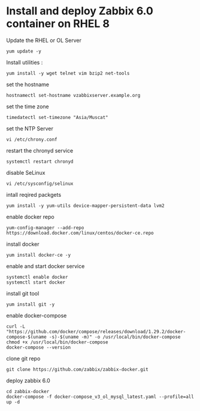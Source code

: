 # Install and deploy Zabbix 6.0 container on RHEL 8

Update the RHEL or OL Server 
```
yum update -y
```

Install utilities :
```
yum install -y wget telnet vim bzip2 net-tools
```
set the hostname
```
hostnamectl set-hostname vzabbixserver.example.org
```
set the time zone
```
timedatectl set-timezone "Asia/Muscat"
```
set the NTP Server 
```
vi /etc/chrony.conf
```
restart the chronyd service
```
systemctl restart chronyd
```
disable SeLinux
```
vi /etc/sysconfig/selinux
```
intall reqired packgets
```
yum install -y yum-utils device-mapper-persistent-data lvm2
```
enable docker repo
```
yum-config-manager --add-repo https://download.docker.com/linux/centos/docker-ce.repo
```
install docker 
```
yum install docker-ce -y
```
enable and start docker service 
```
systemctl enable docker
systemctl start docker
```
install git tool 
```
yum install git -y
```
enable docker-compose
```
curl -L "https://github.com/docker/compose/releases/download/1.29.2/docker-compose-$(uname -s)-$(uname -m)" -o /usr/local/bin/docker-compose
chmod +x /usr/local/bin/docker-compose
docker-compose --version
```
clone git repo 
```
git clone https://github.com/zabbix/zabbix-docker.git
```

deploy zabbix 6.0 
```
cd zabbix-docker
docker-compose -f docker-compose_v3_ol_mysql_latest.yaml --profile=all up -d
```

